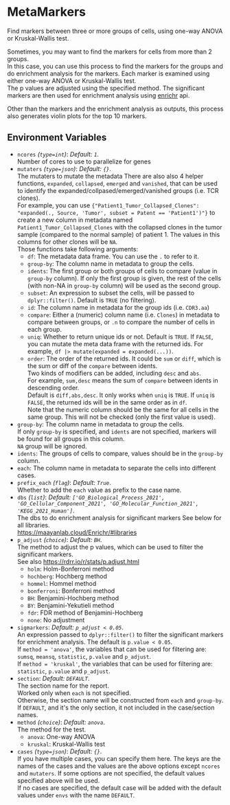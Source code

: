 # MetaMarkers

Find markers between three or more groups of cells, using one-way ANOVA or Kruskal-Wallis test.

Sometimes, you may want to find the markers for cells from more than 2 groups.<br />
In this case, you can use this process to find the markers for the groups and
do enrichment analysis for the markers. Each marker is examined using either
one-way ANOVA or Kruskal-Wallis test.<br />
The p values are adjusted using the specified method. The significant markers
are then used for enrichment analysis using
[enrichr](https://maayanlab.cloud/Enrichr/) api.<br />

Other than the markers and the enrichment analysis as outputs, this process also
generates violin plots for the top 10 markers.<br />

## Environment Variables

- `ncores` *(`type=int`)*: *Default: `1`*. <br />
    Number of cores to use to parallelize for genes
- `mutaters` *(`type=json`)*: *Default: `{}`*. <br />
    The mutaters to mutate the metadata
    There are also also 4 helper functions, `expanded`, `collapsed`, `emerged` and `vanished`, that can be used to identify the expanded/collpased/emerged/vanished groups (i.e. TCR clones).<br />
    For example, you can use `{"Patient1_Tumor_Collapsed_Clones": "expanded(., Source, 'Tumor', subset = Patent == 'Patient1')"}`
    to create a new column in metadata named `Patient1_Tumor_Collapsed_Clones`
    with the collapsed clones in the tumor sample (compared to the normal sample) of patient 1. The values in this columns for other clones will be `NA`.<br />
    Those functions take following arguments:<br />
    * `df`: The metadata data frame. You can use the `.` to refer to it.<br />
    * `group-by`: The column name in metadata to group the cells.<br />
    * `idents`: The first group or both groups of cells to compare (value in `group-by` column). If only the first group is given, the rest of the cells (with non-NA in `group-by` column) will be used as the second group.<br />
    * `subset`: An expression to subset the cells, will be passed to `dplyr::filter()`. Default is `TRUE` (no filtering).<br />
    * `id`: The column name in metadata for the group ids (i.e. `CDR3.aa`)
    * `compare`: Either a (numeric) column name (i.e. `Clones`) in metadata to compare between groups, or `.n` to compare the number of cells in each group.<br />
    * `uniq`: Whether to return unique ids or not. Default is `TRUE`. If `FALSE`, you can mutate the meta data frame with the returned ids. For example, `df |> mutate(expanded = expanded(...))`.<br />
    * `order`: The order of the returned ids. It could be `sum` or `diff`, which is the sum or diff of the `compare` between idents.<br />
    Two kinds of modifiers can be added, including `desc` and `abs`.<br />
    For example, `sum,desc` means the sum of `compare` between idents in descending order.<br />
    Default is `diff,abs,desc`. It only works when `uniq` is `TRUE`. If `uniq` is `FALSE`, the returned
    ids will be in the same order as in `df`.<br />
    Note that the numeric column should be the same for all cells in the same group. This will not be checked (only the first value is used).<br />
- `group-by`:
    The column name in metadata to group the cells.<br />
    If only `group-by` is specified, and `idents` are
    not specified, markers will be found for all groups in this column.<br />
    `NA` group will be ignored.<br />
- `idents`:
    The groups of cells to compare, values should be in the `group-by` column.<br />
- `each`:
    The column name in metadata to separate the cells into different cases.<br />
- `prefix_each` *(`flag`)*: *Default: `True`*. <br />
    Whether to add the `each` value as prefix to the case name.<br />
- `dbs` *(`list`)*: *Default: `['GO_Biological_Process_2021', 'GO_Cellular_Component_2021', 'GO_Molecular_Function_2021', 'KEGG_2021_Human']`*. <br />
    The dbs to do enrichment analysis for significant
    markers See below for all libraries.<br />
    <https://maayanlab.cloud/Enrichr/#libraries>
- `p_adjust` *(`choice`)*: *Default: `BH`*. <br />
    The method to adjust the p values, which can be used to filter the significant markers.<br />
    See also <https://rdrr.io/r/stats/p.adjust.html>
    - `holm`:
        Holm-Bonferroni method
    - `hochberg`:
        Hochberg method
    - `hommel`:
        Hommel method
    - `bonferroni`:
        Bonferroni method
    - `BH`:
        Benjamini-Hochberg method
    - `BY`:
        Benjamini-Yekutieli method
    - `fdr`:
        FDR method of Benjamini-Hochberg
    - `none`:
        No adjustment
- `sigmarkers`: *Default: `p_adjust < 0.05`*. <br />
    An expression passed to `dplyr::filter()` to filter the
    significant markers for enrichment analysis. The default is `p.value < 0.05`.<br />
    If `method = 'anova'`, the variables that can be used for filtering are:<br />
    `sumsq`, `meansq`, `statistic`, `p.value` and `p_adjust`.<br />
    If `method = 'kruskal'`, the variables that can be used for filtering are:<br />
    `statistic`, `p.value` and `p_adjust`.<br />
- `section`: *Default: `DEFAULT`*. <br />
    The section name for the report.<br />
    Worked only when `each` is not specified.<br />
    Otherwise, the section name will be constructed from `each` and `group-by`.<br />
    If `DEFAULT`, and it's the only section, it not included in the case/section names.<br />
- `method` *(`choice`)*: *Default: `anova`*. <br />
    The method for the test.<br />
    - `anova`:
        One-way ANOVA
    - `kruskal`:
        Kruskal-Wallis test
- `cases` *(`type=json`)*: *Default: `{}`*. <br />
    If you have multiple cases, you can specify them
    here. The keys are the names of the cases and the values are the
    above options except `ncores` and `mutaters`. If some options are
    not specified, the default values specified above will be used.<br />
    If no cases are specified, the default case will be added with
    the default values under `envs` with the name `DEFAULT`.<br />

